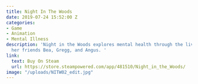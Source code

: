 ```yaml
---
title: Night In The Woods
date: 2019-07-24 15:52:00 Z
categories:
- Game
- Animation
- Mental Illness
description: 'Night in the Woods explores mental health through the lives of Mae and
  her friends Bea, Gregg, and Angus. '
link:
  text: Buy On Steam
  url: https://store.steampowered.com/app/481510/Night_in_the_Woods/
image: "/uploads/NITW02_edit.jpg"
---
```


